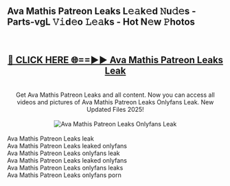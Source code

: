 <h2>Ava Mathis Patreon Leaks L𝚎𝚊k𝚎d 𝙽u𝚍𝚎s - Parts-vgL 𝚅𝚒d𝚎o 𝙻𝚎𝚊ks - Hot N𝚎w 𝙿hotos </h2>
<br>
<div align="center">
<h2><a href="https://213.232.235.80/live/video.php?q=ava-mathis-patreon-leaks" rel="nofollow">🔴 CLICK HERE 🌐==►► Ava Mathis Patreon Leaks Leak</a></h2>
<br>
Get Ava Mathis Patreon Leaks and all content. Now you can access all videos and pictures of Ava Mathis Patreon Leaks Onlyfans Leak. New Updated Files 2025!
<br>
<br>
<a href="https://213.232.235.80/live/video.php?q=ava-mathis-patreon-leaks" rel="nofollow" data-target="animated-image.originalLink"><img src="https://i.imgur.com/1EjSzPs.png" alt="Ava Mathis Patreon Leaks Onlyfans Leak" style="max-width: 100%; display: inline-block;" data-target="animated-image.originalImage"></a>
</div>
<br>
Ava Mathis Patreon Leaks leak<br>
Ava Mathis Patreon Leaks leaked onlyfans<br>
Ava Mathis Patreon Leaks onlyfans leak<br>
Ava Mathis Patreon Leaks leaked onlyfans<br>
Ava Mathis Patreon Leaks onlyfans leaks<br>
Ava Mathis Patreon Leaks onlyfans porn
